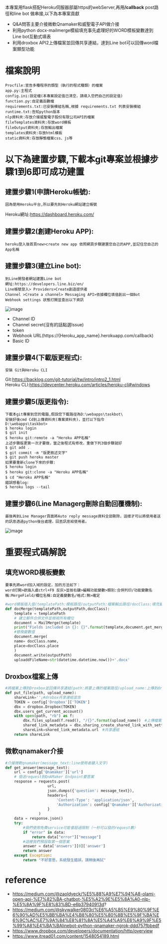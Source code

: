 本專案用flask搭配Heroku伺服器部屬https的webServer,再用<b>/callback</b> post路徑和line bot 做串接,以下為本專案貢獻
* Q&A問答主要介接微軟Qnamaker和威聖電子API做介接
* 利用python docx-mailmerge模組填充事先處理好的WORD模板變數達到Line bot互動式填表
* 利用droxbox API2上傳檔案並回傳共享連結，達到Line bot可以回傳word檔案類型功能
# 檔案說明
    Procfile:宣告多種程序的類型（執行的程式種類）的檔案
    app.py:主程式
    config.ini:設定檔(本專案設定值已清空，請填入您們自己的設定值)
    function.py:自定義函數檔
    requirements.txt:已安裝模組名稱,根據 requirements.txt 列表安裝模組
    runtime.txt:告知python版本
    nlp資料夾:存放介接威聖電子股份有限公司API的檔案
    fileTemplates資料夾:存放word模板
    fileOutput資料夾:存放輸出檔案
    templates資料夾:存放html模板
    static資料夾:存放靜態檔案css、js等
# 以下為建置步驟,下載本git專案並根據步驟1到6即可成功建置
## 建置步驟1(申請Heroku帳號):
    因為使用Heroku平台,所以要先到Heroku網站建立帳號
Heroku網址:<https://dashboard.heroku.com/>
## 建置步驟2(創建Heroku APP):
    heroku登入後首頁new>create new app 依照網頁步驟建置您自己的APP,並記住您自己的App名稱
## 建置步驟3(建立Line bot):
    到Line開發者網站建置Line bot
    網址:https://developers.line.biz/en/
    Line帳號登入> Providers>Create創造提供者
    Channel >Create a channel> Messaging API>依據欄位填值創出一個Bot
    Webhook settings 狀態打開並查出以下資訊
![image](https://github.com/harry83528/taskQALineBot/blob/master/messageImage_1578628507824.jpg)

*  Channel ID
*  Channel secret(沒有的話點選Issue)
*  token
*  Webhook URL(https://{Heroku_app_name}.herokuapp.com/callback)
*  Basic ID
## 建置步驟4(下載版更程式):
    安裝 Git與Heroku CLI
Git:<https://backlog.com/git-tutorial/tw/intro/intro2_1.html> <br>
Heroku CLI:<https://devcenter.heroku.com/articles/heroku-cli#windows>
## 建置步驟5(版更指令):
    下載本git專案到您的電腦,假設您下載路徑為D:\webapps\taskbot\
    安裝好後cmd Cd到上傳資料夾(專案資料夾)，並打以下指令
    D:\webapps\taskbot>
    $ heroku login
    $ git init
    $ heroku git:remote -a "Heroku APP名稱"
    上述步驟版更第一次才要做，當之後程式有修改，重做下列3個步驟就好
    $ git add .
    $ git commit -m "版更敘述文字"
    $ git push heroku master
    如果要重新clone下來的步驟:
    $ heroku login
    $ heroku git:clone -a "Heroku APP名稱"
    $ cd "Heroku APP名稱"
    錯誤想看log:
    $ heroku logs --tail
## 建置步驟6(Line Managerg刪除自動回覆機制):
    最後再到Line Manager頁面將Auto reply message資料全部刪除，這樣才可以將使用者送的訊息透過python後台處理，回丟訊息給使用者。
![image](https://github.com/harry83528/taskQALineBot/blob/master/messageImage_1578626946104.jpg)
# 重要程式碼解說
## 填充WORD模板變數
    要事先將word加入域的設定，加的方法如下：
    word打開>欲插入處ctrl+F9 反灰>並按右鍵>編輯功能變數>類別:合併列印/功能變數名稱:MergeField/欄位名稱:自定義變數名/格式:無>確定
```python
#word模板插入值(templatePath:模板路徑/outputPath:檔案輸出路徑/docClass:填充變數的類別)
def docMerge(templatePath,outputPath,docClass):
    template = templatePath
    # 建立郵件合併文件並檢視所有欄位
    document = MailMerge(template)
    print("Fields included in {}: {}".format(template,document.get_merge_fields()))
    #替換變數值
    document.merge(
    name= docClass.name,
    place=docClass.place
    )
    document.write(outputPath)
    uploaddFileName=str(datetime.datetime.now())+'.docx'
```
## Droxbox檔案上傳
```python
#將檔案上傳到Droxbox並回傳共享連結(path:將要上傳的檔案路徑/upload_name:上傳到drobox的檔名)
def put_file(path, upload_name):
    shareLink='';#drobox共享連結宣告
    TOKEN = config['Dropbox']['TOKEN']
    dbx = dropbox.Dropbox(TOKEN)
    dbx.users_get_current_account()
    with open(path, "rb") as f:
        dbx.files_upload(f.read(), "/{}".format(upload_name))　#上傳檔案
        shared_link_metadata = dbx.sharing_create_shared_link_with_settings('/'+upload_name)　#開啟共享
        shareLink=shared_link_metadata.url　#共享連結
    return shareLink
```
## 微軟qnamaker介接
```python
#介接微軟qnamaker(message_text:line使用者鍵入文字)
def get_answer(message_text):
    url = config['Qnamaker']['url']
    # 發送request到QnAMaker Endpoint要答案
    response = requests.post(
                   url,
                   json.dumps({'question': message_text}),
                   headers={
                       'Content-Type': 'application/json',
                       'Authorization': config['Qnamaker']['Authorization']
                   }
               )
    data = response.json()
    try: 
        #我們使用免費service可能會超過限制（一秒可以發的request數）
        if "error" in data:
            return data["error"]["message"]
        #這裡我們預設取第一個答案
        answer = data['answers'][0]['answer']
        return answer
    except Exception:
        return "不好意思，系統發生錯誤，請稍後再試"
```
# reference
* https://medium.com/@zaoldyeck/%E5%88%A9%E7%94%A8-olami-open-api-%E7%82%BA-chatbot-%E5%A2%9E%E5%8A%A0-nlp-%E5%8A%9F%E8%83%BD-e6b37940913d?
* https://medium.com/@skywalker0803r/%E6%A5%B5%E9%80%9F%E6%90%AD%E5%BB%BA%E4%B8%80%E5%80%8B%E5%9F%BA%E6%9C%AC%E7%9A%84%E8%81%8A%E5%A4%A9%E6%A9%9F%E5%99%A8%E4%BA%BAlinebot-python-qnamaker-ngrok-ddd757fbbedf
* https://www.dropbox.com/developers/documentation/http/overview
* https://www.itread01.com/content/1548054189.html
